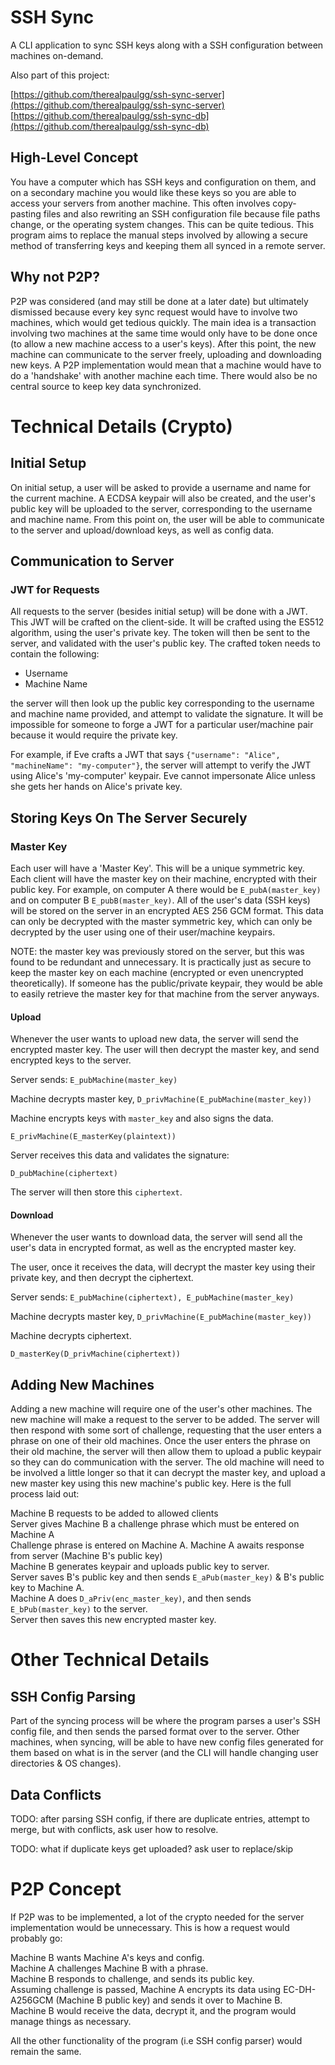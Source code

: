 # SSH Sync

A CLI application to sync SSH keys along with a SSH configuration between machines on-demand.

Also part of this project:

[https://github.com/therealpaulgg/ssh-sync-server](https://github.com/therealpaulgg/ssh-sync-server)  
[https://github.com/therealpaulgg/ssh-sync-db](https://github.com/therealpaulgg/ssh-sync-db)

## High-Level Concept

You have a computer which has SSH keys and configuration on them, and on a secondary machine you would like these keys so you are able to access your servers from another machine. This often involves copy-pasting files and also rewriting an SSH configuration file because file paths change, or the operating system changes. This can be quite tedious. This program aims to replace the manual steps involved by allowing a secure method of transferring keys and keeping them all synced in a remote server.

## Why not P2P?

P2P was considered (and may still be done at a later  date) but ultimately dismissed because every key sync request would have to involve two machines, which would get tedious quickly. The main idea is a transaction involving two machines at the same time would only have to be done once (to allow a new machine access to a user's keys). After this point, the new machine can communicate to the server freely, uploading and downloading new keys. A P2P implementation would mean that a machine would have to do a 'handshake' with another machine each time. There would also be no central source to keep key data synchronized.

# Technical Details (Crypto)

## Initial Setup

On initial setup, a user will be asked to provide a username and name for the current machine. A ECDSA keypair will also be created, and the user's public key will be uploaded to the server, corresponding to the username and machine name. From this point on, the user will be able to communicate to the server and upload/download keys, as well as config data.

## Communication to Server

### JWT for Requests

All requests to the server (besides initial setup) will be done with a JWT. This JWT will be crafted on the client-side. It will be crafted using the ES512 algorithm, using the user's private key. The token will then be sent to the server, and validated with the user's public key. The crafted token needs to contain the following:

- Username
- Machine Name

the server will then look up the public key corresponding to the username and machine name provided, and attempt to validate the signature. It will be impossible for someone to forge a JWT for a particular user/machine pair because it would require the private key.

For example, if Eve crafts a JWT that says `{"username": "Alice", "machineName": "my-computer"}`, the server will attempt to verify the JWT using Alice's 'my-computer' keypair. Eve cannot impersonate Alice unless she gets her hands on Alice's private key.

## Storing Keys On The Server Securely

### Master Key

Each user will have a 'Master Key'. This will be a unique symmetric key. Each client will have the master key on their machine, encrypted with their public key. For example, on computer A there would be `E_pubA(master_key)` and on computer B `E_pubB(master_key)`. All of the user's data (SSH keys) will be stored on the server in an encrypted AES 256 GCM format. This data can only be decrypted with the master symmetric key, which can only be decrypted by the user using one of their user/machine keypairs.

NOTE: the master key was previously stored on the server, but this was found to be redundant and unnecessary. It is practically just as secure to keep the master key on each machine (encrypted or even unencrypted theoretically). If someone has the public/private keypair, they would be able to easily retrieve the master key for that machine from the server anyways.

#### Upload

Whenever the user wants to upload new data, the server will send the encrypted master key. The user will then decrypt the master key, and send encrypted keys to the server. 

Server sends: `E_pubMachine(master_key)`

Machine decrypts master key, `D_privMachine(E_pubMachine(master_key))`

Machine encrypts keys with `master_key` and also signs the data.

`E_privMachine(E_masterKey(plaintext))`

Server receives this data and validates the signature:

`D_pubMachine(ciphertext)`

The server will then store this `ciphertext`.

#### Download

Whenever the user wants to download data, the server will send all the user's data in encrypted format, as well as the encrypted master key.

The user, once it receives the data, will decrypt the master key using their private key, and then decrypt the ciphertext.

Server sends: `E_pubMachine(ciphertext), E_pubMachine(master_key)`

Machine decrypts master key, `D_privMachine(E_pubMachine(master_key))`

Machine decrypts ciphertext.

`D_masterKey(D_privMachine(ciphertext))`

## Adding New Machines

Adding a new machine will require one of the user's other machines. The new machine will make a request to the server to be added. The server will then respond with some sort of challenge, requesting that the user enters a phrase on one of their old machines. Once the user enters the phrase on their old machine, the server will then allow them to upload a public keypair so they can do communication with the server. The old machine will need to be involved a little longer so that it can decrypt the master key, and upload a new master key using this new machine's public key. Here is the full process laid out:

Machine B requests to be added to allowed clients  
Server gives Machine B a challenge phrase which must be entered on Machine A  
Challenge phrase is entered on Machine A.  Machine A awaits response from server (Machine B's public key)  
Machine B generates keypair and uploads public key to server.  
Server saves B's public key and then sends `E_aPub(master_key)` & B's public key to Machine A.  
Machine A does `D_aPriv(enc_master_key)`, and then sends `E_bPub(master_key)` to the server.  
Server then saves this new encrypted master key.

# Other Technical Details

## SSH Config Parsing

Part of the syncing process will be where the program parses a user's SSH config file, and then sends the parsed format over to the server. Other machines, when syncing, will be able to have new config files generated for them based on what is in the server (and the CLI will handle changing user directories & OS changes).

## Data Conflicts

TODO: after parsing SSH config, if there are duplicate entries, attempt to merge, but with conflicts, ask user how to resolve.

TODO: what if duplicate keys get uploaded? ask user to replace/skip

# P2P Concept

If P2P was to be implemented, a lot of the crypto needed for the server implementation would be unnecessary. This is how a request would probably go:

Machine B wants Machine A's keys and config.  
Machine A challenges Machine B with a phrase.  
Machine B responds to challenge, and sends its public key.  
Assuming challenge is passed, Machine A encrypts its data using EC-DH-A256GCM (Machine B public key) and sends it over to Machine B.  
Machine B would receive the data, decrypt it, and the program would manage things as necessary.

All the other functionality of the program (i.e SSH config parser) would remain the same.

